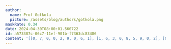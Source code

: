 ```yaml
---
author:
  name: Prof Gotkola
  picture: /assets/blog/authors/gotkola.png
maskRate: 0.34
date: 2024-04-30T08:00:01.560722
id: a573387c-06c7-11ef-901b-f7363dc83486
content: '[[0, 7, 0, 0, 2, 9, 0, 6, 1], [1, 6, 3, 0, 8, 5, 9, 0, 2], [0, 9, 2, 1, 7, 6, 0, 8, 5], [0, 0, 7, 0, 0, 0, 2, 4, 0], [5, 4, 9, 7, 1, 2, 0, 3, 0], [0, 2, 0, 6, 0, 4, 0, 5, 7], [0, 0, 4, 5, 6, 1, 7, 9, 0], [7, 5, 1, 9, 0, 8, 6, 0, 3], [9, 8, 6, 2, 3, 7, 0, 0, 4]]'
---
```

